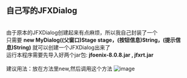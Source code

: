## 自己写的JFXDialog
<br>由于原本的JFXDialog创建起来有点麻烦，所以我自己封装了一个
<br>只需要 **new MyDialog((父窗口)Stage stage，(按钮信息)String，(提示信息)String)**  就可以创建一个JFXDialog出来了
<br>运行本程序需要先导入好两个jar包:  **jfoenix-8.0.8.jar , jfxrt.jar**        
<br>建议用法：放在方法里new,然后调用这个方法
![image](https://github.com/LucencySheep/sheep/tree/master/img/prompt.gif)
